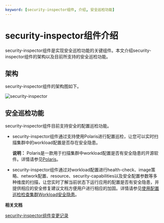 ```yaml
---
keyword: [security-inspector组件, 介绍, 安全巡检功能]
---
```


# security-inspector组件介绍

security-inspector组件是实现安全巡检功能的关键组件。本文介绍security-inspector组件的架构以及目前所支持的安全巡检功能。

## 架构

security-inspector组件的架构图如下。

![security-inspector](https://static-aliyun-doc.oss-accelerate.aliyuncs.com/assets/img/zh-CN/2814805061/p129654.png)

## 安全巡检功能

security-inspector组件目前支持安全的配置巡检功能。

-   security-inspector组件通过支持使用Polaris进行配置巡检，让您可以实时扫描集群中的workload配置是否存在安全隐患。

    **说明：** Polaris是一款用于扫描集群中workload配置是否有安全隐患的开源软件。详情请参见[Polaris](https://github.com/FairwindsOps/polaris)。

-   security-inspector组件通过对workload配置进行health-check、image策略、network配置、resource、security-capabilities以及安全配置参数等多种维度的扫描，让您实时了解当前状态下运行应用的配置是否有安全隐患，并提供相应的安全修复建议文档方便用户进行相应的加固。详情请参见[使用配置巡检检查集群Workload安全隐患](/cn.zh-CN/Kubernetes集群用户指南/安全/容器应用安全/使用配置巡检检查集群Workload安全隐患.md)。

**相关文档**  


[security-inspector组件变更记录](/cn.zh-CN/产品发布记录/组件介绍与变更记录/安全/security-inspector/security-inspector组件变更记录.md)

